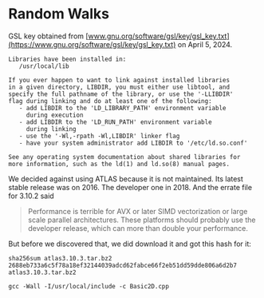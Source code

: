 # Random Walks

GSL key obtained from [www.gnu.org/software/gsl/key/gsl_key.txt](https://www.gnu.org/software/gsl/key/gsl_key.txt)
on April 5, 2024.

```
Libraries have been installed in:
   /usr/local/lib

If you ever happen to want to link against installed libraries
in a given directory, LIBDIR, you must either use libtool, and
specify the full pathname of the library, or use the '-LLIBDIR'
flag during linking and do at least one of the following:
   - add LIBDIR to the 'LD_LIBRARY_PATH' environment variable
     during execution
   - add LIBDIR to the 'LD_RUN_PATH' environment variable
     during linking
   - use the '-Wl,-rpath -Wl,LIBDIR' linker flag
   - have your system administrator add LIBDIR to '/etc/ld.so.conf'

See any operating system documentation about shared libraries for
more information, such as the ld(1) and ld.so(8) manual pages.
```

We decided against using ATLAS because it is not maintained.
Its latest stable release was on 2016.
The developer one in 2018.
And the errate file for 3.10.2 said

> Performance is terrible for AVX or later SIMD vectorization or large scale parallel architectures.
> These platforms should probably use the developer release, which can more than double your performance. 

But before we discovered that, we did download it and got this hash for it:

```
sha256sum atlas3.10.3.tar.bz2
2688eb733a6c5f78a18ef32144039adcd62fabce66f2eb51dd59dde806a6d2b7  atlas3.10.3.tar.bz2
```


```
gcc -Wall -I/usr/local/include -c Basic2D.cpp
```
